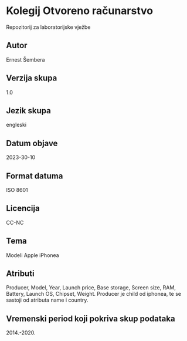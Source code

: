 # Kolegij Otvoreno računarstvo

Repozitorij za laboratorijske vježbe

## Autor

Ernest Šembera

## Verzija skupa

1.0

## Jezik skupa

engleski

## Datum objave

2023-30-10

## Format datuma

ISO 8601

## Licencija

CC-NC

## Tema

Modeli Apple iPhonea

## Atributi

Producer, Model, Year, Launch price, Base storage, Screen size, RAM, Battery, Launch OS, Chipset, Weight.
Producer je child od iphonea, te se sastoji od atributa name i country.

## Vremenski period koji pokriva skup podataka

2014.-2020.
